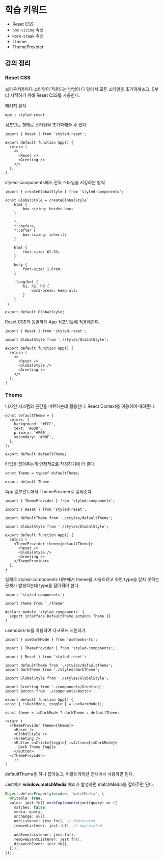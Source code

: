 # 학습 키워드

- Reset CSS
- `box-sizing` 속성
- `word-break` 속성
- Theme
- ThemeProvider

## 강의 정리

### Reset CSS

브라우저들마다 스타일이 적용되는 방법이 다 달라서 모든 스타일을 초기화해놓고, 0부터 시작하기 위해 Reset CSS를 사용한다.  

패키지 설치
```shell
npm i styled-reset
```


컴포넌트 형태로 스타일을 초기화해줄 수 있다.
```tsx
import { Reset } from 'styled-reset';

export default function App() {
  return (
    <>
      <Reset />
      <Greeting />
    </>
  );
}
```

styled-components에서 전역 스타일을 지정하는 방식

```tsx
import { createGlobalStyle } from 'styled-components';

const GlobalStyle = createGlobalStyle`
	html {
		box-sizing: border-box;
	}
	
	*,
	*::before,
	*::after {
		box-sizing: inherit;
	}
	
	html {
		font-size: 62.5%;
	}
	
	body {
		font-size: 1.6rem;
	}
	
	:lang(ko) {
		h1, h2, h3 {
			word-break: keep-all;
		}
	}
`;

export default GlobalStyle;
```

Reset CSS와 동일하게 App 컴포넌트에 적용해준다.

```tsx
import { Reset } from 'styled-reset';

import GlobalStyle from './styles/GlobalStyle';

export default function App() {
  return (
    <>
      <Reset />
      <GlobalStyle />
      <Greeting />
    </>
  );
}
```

### Theme

디자인 시스템의 근간을 마련하는데 활용한다.
React Context를 이용하여 내려준다.

```tsx
const defaultTheme = {
  colors: {
    background: '#FFF',
    text: '#000',
    primary: '#F00',
    secondary: '#00F',
  },
};

export default defaultTheme;
```

타입을 잡아주는게 안정적으로 작성하기에 더 좋다.
```tsx
const Theme = typeof defaultTheme;

export default Theme
```

App 컴포넌트에서 ThemeProvider로 감싸준다.
```tsx
import { ThemeProvider } from 'styled-components';

import { Reset } from 'styled-reset';

import defaultTheme from './styles/defaultTheme';

import GlobalStyle from './styles/GlobalStyle';

export default function App() {
  return (
    <ThemeProvider theme={defaultTheme}>
      <Reset />
      <GlobalStyle />
      <Greeting />
    </ThemeProvider>
  );
}
```

실제로 styled-components 내부에서 theme을 사용하려고 하면 type을 잡지 못하는 문제가 발생하는데 type을 잡아줘야 한다.  
```tsx
import 'styled-components';

import Theme from './Theme'

declare module 'styled-components' {
  export interface DefaultTheme extends Theme {}
}
```

usehooks-ts를 이용하여 다크모드 지원하기.
```tsx
import { useDarkMode } from 'usehooks-ts';

import { ThemeProvider } from 'styled-components';

import { Reset } from 'styled-reset';

import defaultTheme from './styles/defaultTheme';
import darkTheme from './styles/darkTheme';

import GlobalStyle from './styles/GlobalStyle';

import Greeting from './components/Greeting';
import Button from './components/Button';

export default function App() {
const { isDarkMode, toggle } = useDarkMode();

const theme = isDarkMode ? darkTheme : defaultTheme;

return (
  <ThemeProvider theme={theme}>
    <Reset />
    <GlobalStyle />
    <Greeting />
    <Button onClick={toggle} isActive={isDarkMode}>
      Dark Theme Toggle
    </Button>
  </ThemeProvider>
	);
}
```

defaultTheme을 하나 잡아놓고, 어플리케이션 전체에서 사용하면 된다.

Jest에서 **window.matchMedia** 에러가 발생하면 matchMedia를 잡아주면 된다.

```ts
Object.defineProperty(window, 'matchMedia', {
  writable: true,
  value: jest.fn().mockImplementation((query) => ({
    matches: false,
    media: query,
    onchange: null,
    addListener: jest.fn(), // deprecated
    removeListener: jest.fn(), // deprecated
    
    addEventListener: jest.fn(),
    removeEventListener: jest.fn(),
    dispatchEvent: jest.fn(),
  })),
});
```
